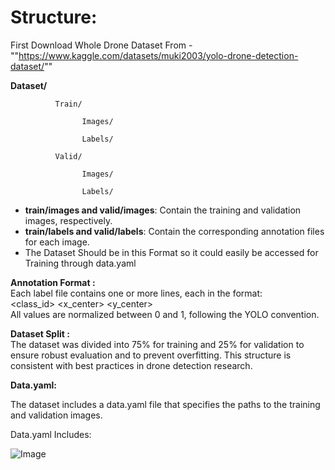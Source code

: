 <h1>Structure:</h1>

First Download Whole Drone Dataset From - ""https://www.kaggle.com/datasets/muki2003/yolo-drone-detection-dataset/""

   **Dataset/**

              Train/

                    Images/

                    Labels/

              Valid/

                    Images/

                    Labels/

- **train/images and valid/images**: Contain the training and validation images, respectively.
- **train/labels and valid/labels**: Contain the corresponding annotation files for each image.
- The Dataset Should be in this Format so it could easily be accessed for Training through data.yaml

**Annotation Format :**\
Each label file contains one or more lines, each in the format:\
<class\_id> <x\_center> <y\_center> <width> <height>\
All values are normalized between 0 and 1, following the YOLO convention.

**Dataset Split :**\
The dataset was divided into 75% for training and 25% for validation to ensure robust evaluation and to prevent overfitting. This structure is consistent with best practices in drone detection research.

**Data.yaml:**

The dataset includes a data.yaml file that specifies the paths to the training and validation images.

Data.yaml Includes:

![Image](https://github.com/user-attachments/assets/72b5cfdf-2120-433f-b007-5ee970ee450c)
